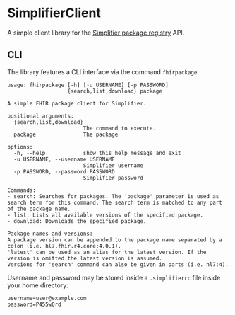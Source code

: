 # SimplifierClient

A simple client library for the [Simplifier package registry](https://simplifier.net) API.

## CLI

The library features a CLI interface via the command `fhirpackage`.

```
usage: fhirpackage [-h] [-u USERNAME] [-p PASSWORD]
                   {search,list,download} package

A simple FHIR package client for Simplifier.

positional arguments:
  {search,list,download}
                        The command to execute. 
  package               The package

options:
  -h, --help            show this help message and exit
  -u USERNAME, --username USERNAME
                        Simplifier username
  -p PASSWORD, --password PASSWORD
                        Simplifier password

Commands:
- search: Searches for packages. The 'package' parameter is used as search term for this command. The search term is matched to any part of the package name.
- list: Lists all available versions of the specified package.
- download: Downloads the specified package.

Package names and versions:
A package version can be appended to the package name separated by a colon (i.e. hl7.fhir.r4.core:4.0.1).
'latest' can be used as an alias for the latest version. If the version is omitted the latest version is assumed.
Versions for 'search' command can also be given in parts (i.e. hl7:4).
```

Username and password may be stored inside a `.simplifierrc` file inside your home directory:
```
username=user@example.com
password=P455w0rd
```
